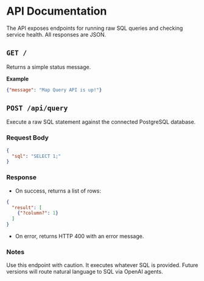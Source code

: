 # API Documentation

The API exposes endpoints for running raw SQL queries and checking service health. All responses are JSON.

## `GET /`

Returns a simple status message.

**Example**
```json
{"message": "Map Query API is up!"}
```

## `POST /api/query`

Execute a raw SQL statement against the connected PostgreSQL database.

### Request Body

```json
{
  "sql": "SELECT 1;"
}
```

### Response

- On success, returns a list of rows:
```json
{
  "result": [
    {"?column?": 1}
  ]
}
```
- On error, returns HTTP 400 with an error message.

### Notes

Use this endpoint with caution. It executes whatever SQL is provided. Future versions will route natural language to SQL via OpenAI agents.
